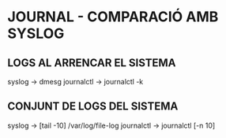 # JOURNAL -  COMPARACIÓ AMB SYSLOG
## LOGS AL ARRENCAR EL SISTEMA
syslog → dmesg
journalctl  → journalctl -k

## CONJUNT DE LOGS DEL SISTEMA
syslog → [tail -10] /var/log/file-log
journalctl → journalctl [-n 10]
